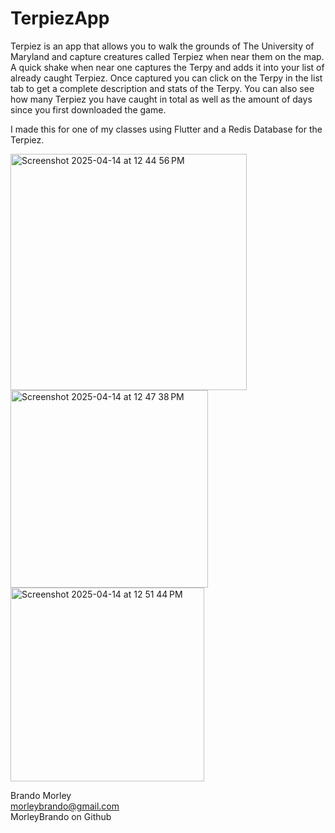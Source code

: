 # TerpiezApp

Terpiez is an app that allows you to walk the grounds of The University of Maryland and capture creatures called Terpiez when near them on the map. A quick shake when near one captures the Terpy and adds it into your list of already caught Terpiez. Once captured you can click on the Terpy in the list tab to get a complete description and stats of the Terpy. You can also see how many Terpiez you have caught in total as well as the amount of days since you first downloaded the game.

I made this for one of my classes using Flutter and a Redis Database for the Terpiez. 


<img width="378" alt="Screenshot 2025-04-14 at 12 44 56 PM" src="https://github.com/user-attachments/assets/9421afe9-3022-4374-8017-ac9edbd49dce" />
<br>
<img width="316" alt="Screenshot 2025-04-14 at 12 47 38 PM" src="https://github.com/user-attachments/assets/0b4fbe6f-ce38-4a44-954e-bafb35c73036" />
<br>
<img width="310" alt="Screenshot 2025-04-14 at 12 51 44 PM" src="https://github.com/user-attachments/assets/171c4d60-ffc7-4906-9bc3-c2c1ceb908d9" />


Brando Morley
<br>
morleybrando@gmail.com
<br>
MorleyBrando on Github
<br>
